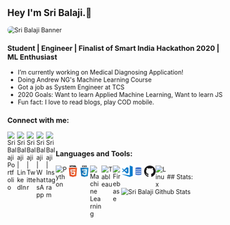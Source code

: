 ## Hey I'm Sri Balaji.👋

<img align="left" style = "border-radius: 8px;" alt="Sri Balaji Banner" src="https://i.imgur.com/BGFnjDf.png" />
<br />

### Student | Engineer | Finalist of Smart India Hackathon 2020 | ML Enthusiast
- I’m currently working on Medical Diagnosing Application!
- Doing Andrew NG's Machine Learning Course
- Got a job as System Engineer at TCS
- 2020 Goals: Want to learn Applied Machine Learning, Want to learn JS
- Fun fact: I love to read blogs, play COD mobile.


### Connect with me:

[<img align="left" alt="Sri Balaji Portfolio" width="22px" src="https://image.flaticon.com/icons/svg/2922/2922506.svg" />][website]
[<img align="left" alt="Sri Balaji | LinkedIn" width="22px" src="https://image.flaticon.com/icons/svg/733/733561.svg" />][linkedin]
[<img align="left" alt="Sri Balaji | Twitter" width="22px" src="https://image.flaticon.com/icons/svg/733/733579.svg" />][twitter]
[<img align="left" alt="Sri Balaji | WhatsApp" width="22px" src="https://image.flaticon.com/icons/svg/733/733585.svg" />][whatsapp]
[<img align="left" alt="Sri Balaji | Instagram" width="22px" src="https://image.flaticon.com/icons/svg/733/733558.svg" />][instagram]

<br />

[whatsapp]:https://wa.me/+919710912282
[website]: https://sribalaji.imfast.io/
[twitter]: https://twitter.com/isribalaji
[instagram]: https://www.instagram.com/isribalaji/
[linkedin]: https://www.linkedin.com/in/sri-balaji/

### Languages and Tools:
<img align="left" alt="Python" width="26px" src="https://upload.wikimedia.org/wikipedia/commons/thumb/c/c3/Python-logo-notext.svg/600px-Python-logo-notext.svg.png" />
<img align="left" alt="HTML5" width="26px" src="https://raw.githubusercontent.com/github/explore/80688e429a7d4ef2fca1e82350fe8e3517d3494d/topics/html/html.png" />
<img align="left" alt="CSS3" width="26px" src="https://raw.githubusercontent.com/github/explore/80688e429a7d4ef2fca1e82350fe8e3517d3494d/topics/css/css.png" />
<img align="left" alt="Machine Learning" width="26px" src="https://image.flaticon.com/icons/svg/2103/2103658.svg" />
<img align="left" alt="Tableau" width="26px" src="https://sybyl.com/wp-content/uploads/2019/11/Tableau-Logo-for-website.jpg" />
<img align="left" alt="Firebase" width="19px" src="https://cdn.freebiesupply.com/logos/large/2x/firebase-1-logo-png-transparent.png" />
<img align="left" alt="Visual Studio Code" width="26px" src="https://raw.githubusercontent.com/github/explore/80688e429a7d4ef2fca1e82350fe8e3517d3494d/topics/visual-studio-code/visual-studio-code.png" />
<img align="left" alt="SQL" width="26px" src="https://raw.githubusercontent.com/github/explore/80688e429a7d4ef2fca1e82350fe8e3517d3494d/topics/sql/sql.png" />
<img align="left" alt="GitHub" width="26px" src="https://raw.githubusercontent.com/github/explore/78df643247d429f6cc873026c0622819ad797942/topics/github/github.png" />
<img align="left" alt="Linux" width="26px" src="https://image.flaticon.com/icons/svg/226/226772.svg" />
<br />
## Stats:
<img alt="Sri Balaji Github Stats" align = "left" src="https://github-readme-stats.vercel.app/api?username=iSriBalaji&show_icons=true&hide_border=false" />
